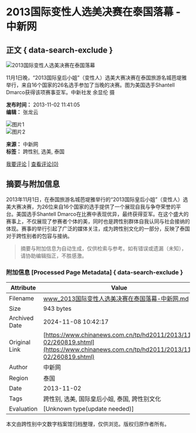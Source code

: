 # 2013国际变性人选美决赛在泰国落幕 -中新网

## 正文 { data-search-exclude }


![2013国际变性人选美决赛在泰国落幕](http://i7.chinanews.com/tp/2011hd/images/yt.gif)

11月1日晚，“2013国际皇后小姐”（变性人）选美大赛决赛在泰国旅游名城芭堤雅举行，来自16个国家的26名选手参加了当晚的决赛。图为美国选手Shantell Dmarco获得该项赛事亚军。中新社发 余显伦 摄

**发布时间：** 2013-11-02 11:41:05  
**编辑：** 张龙云  

![图片1](http://www.chinanews.com/tp/hd2011/2013/11-02/part/U401P4T425D29531F16506DT20131102113628.jpg)  
![图片2](http://www.chinanews.com/tp/hd2011/2013/11-02/part/U401P4T425D29531F16507DT20131102113628.jpg)

**来源：** 中新网  
**标签：** 跨性别, 选美, 泰国  

[我要评论](http://comment.chinanews.com/comments/comments.php?newsid=5456015) | [查看评论(0)](http://comment.chinanews.com/comments/comments.php?newsid=5456015)

## 摘要与附加信息

<!-- tcd_abstract -->
2013年11月1日，在泰国旅游名城芭堤雅举行的“2013国际皇后小姐”（变性人）选美大赛决赛，为26位来自16个国家的选手提供了一个展现自我与争夺荣誉的平台。美国选手Shantell Dmarco在比赛中表现优异，最终获得亚军。在这个盛大的赛事上，不仅展现了参赛者个体的美，同时也是跨性别群体自我认同与社会接纳的体现。赛事的举行引起了广泛的媒体关注，成为跨性别文化的一部分，反映了泰国对于跨性别者的包容与接纳。
<!-- tcd_abstract_end -->

> 摘要与附加信息为自动生成，仅供检索与参考。如有错误或遗漏（未知），请协助编辑指正，不胜感激。

### 附加信息 [Processed Page Metadata] { data-search-exclude }

| Attribute       | Value                                  |
|-----------------|----------------------------------------|
| Filename        | www_2013国际变性人选美决赛在泰国落幕-中新网.md                             |
| Size            | 943 bytes                           |
| Archived Date   | 2024-11-08 10:42:17                             |
| Original Link   | [https://www.chinanews.com.cn/tp/hd2011/2013/11-02/260819.shtml](https://www.chinanews.com.cn/tp/hd2011/2013/11-02/260819.shtml)                       |
| Author          | 中新网                               |
| Region          | 泰国                               |
| Date            | 2013-11-02                                 |
| Tags            | 跨性别, 选美, 国际皇后小姐, 泰国, 跨性别文化                                 |
| Evaluation            | [Unknown type(update needed)]                                 |
<!-- tcd_table_end -->

本文由跨性别中文数字档案馆归档整理，仅供浏览。版权归原作者所有。
